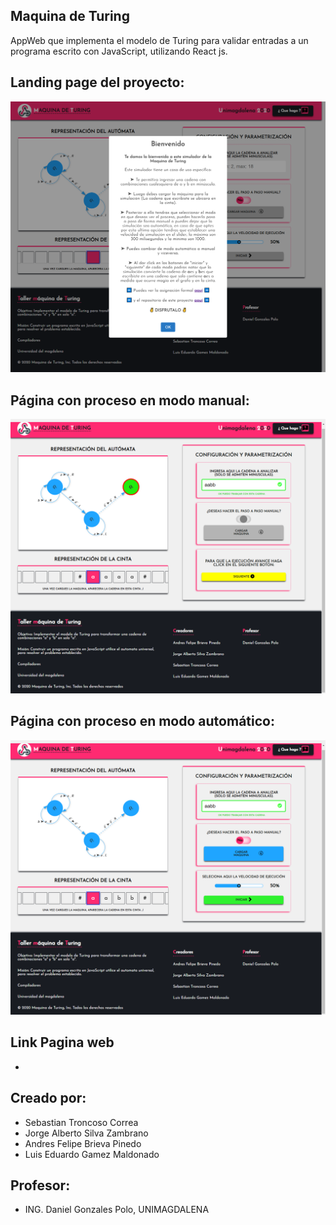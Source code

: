 ## Maquina de Turing

AppWeb que implementa el modelo de Turing para validar entradas a un programa escrito con JavaScript, utilizando React js.

## Landing page del proyecto:

![Landing](https://github.com/joralsiz95/maquinaTuring/blob/main/src/imagenes/screen1.png?raw=true)

## Página con proceso en modo manual:

![manual](https://github.com/joralsiz95/maquinaTuring/blob/main/src/imagenes/screen2.png?raw=true)

## Página con proceso en modo automático:

![automatica](https://github.com/joralsiz95/maquinaTuring/blob/main/src/imagenes/screen3.png?raw=true)

## Link Pagina web
 * 
 
## Creado por:
 * Sebastian Troncoso Correa
 * Jorge Alberto Silva Zambrano
 * Andres Felipe Brieva Pinedo
 * Luis Eduardo Gamez Maldonado
 
## Profesor:
 * ING. Daniel Gonzales Polo, UNIMAGDALENA
